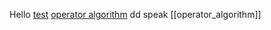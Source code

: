 Hello 
[test](./test)
[operator algorithm](./operator_algorithm.md)
dd
speak
[[operator_algorithm]]

